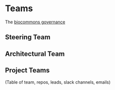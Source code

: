 # Teams

The [biocommons governance](governance.md)


## Steering Team

## Architectural Team


## Project Teams

(Table of team, repos, leads, slack channels, emails)